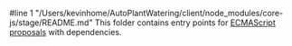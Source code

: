 #line 1 "/Users/kevinhome/AutoPlantWatering/client/node_modules/core-js/stage/README.md"
This folder contains entry points for [ECMAScript proposals](https://github.com/zloirock/core-js#ecmascript-proposals) with dependencies.
